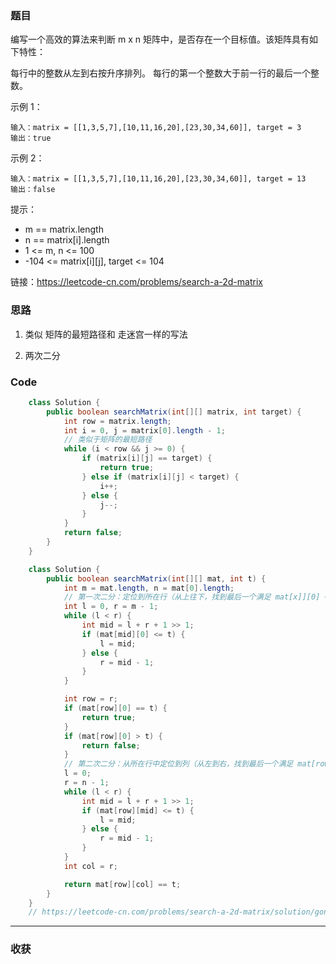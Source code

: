 ### 题目

编写一个高效的算法来判断 m x n 矩阵中，是否存在一个目标值。该矩阵具有如下特性：

每行中的整数从左到右按升序排列。
每行的第一个整数大于前一行的最后一个整数。

示例 1：

```
输入：matrix = [[1,3,5,7],[10,11,16,20],[23,30,34,60]], target = 3
输出：true
```
示例 2：
```
输入：matrix = [[1,3,5,7],[10,11,16,20],[23,30,34,60]], target = 13
输出：false
```

提示：

- m == matrix.length
- n == matrix[i].length
- 1 <= m, n <= 100
- -104 <= matrix[i][j], target <= 104

链接：https://leetcode-cn.com/problems/search-a-2d-matrix

### 思路

1. 类似 矩阵的最短路径和 走迷宫一样的写法

2. 两次二分
   

### Code
```java
    class Solution {
        public boolean searchMatrix(int[][] matrix, int target) {
            int row = matrix.length;
            int i = 0, j = matrix[0].length - 1;
            // 类似于矩阵的最短路径
            while (i < row && j >= 0) {
                if (matrix[i][j] == target) {
                    return true;
                } else if (matrix[i][j] < target) {
                    i++;
                } else {
                    j--;
                }
            }
            return false;
        }
    }
```
```java
    class Solution {
        public boolean searchMatrix(int[][] mat, int t) {
            int m = mat.length, n = mat[0].length;
            // 第一次二分：定位到所在行（从上往下，找到最后一个满足 mat[x]][0] <= t 的行号）
            int l = 0, r = m - 1;
            while (l < r) {
                int mid = l + r + 1 >> 1;
                if (mat[mid][0] <= t) {
                    l = mid;
                } else {
                    r = mid - 1;
                }
            }

            int row = r;
            if (mat[row][0] == t) {
                return true;
            }
            if (mat[row][0] > t) {
                return false;
            }
            // 第二次二分：从所在行中定位到列（从左到右，找到最后一个满足 mat[row][x] <= t 的列号）
            l = 0;
            r = n - 1;
            while (l < r) {
                int mid = l + r + 1 >> 1;
                if (mat[row][mid] <= t) {
                    l = mid;
                } else {
                    r = mid - 1;
                }
            }
            int col = r;

            return mat[row][col] == t;
        }
    }
    // https://leetcode-cn.com/problems/search-a-2d-matrix/solution/gong-shui-san-xie-yi-ti-shuang-jie-er-fe-l0pq/
```
*** 
### 收获
